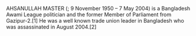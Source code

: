 AHSANULLAH MASTER (; 9 November 1950 – 7 May 2004) is a Bangladesh Awami League politician and the former Member of Parliament from Gazipur-2.[1] He was a well known trade union leader in Bangladesh who was assassinated in August 2004.[2]
